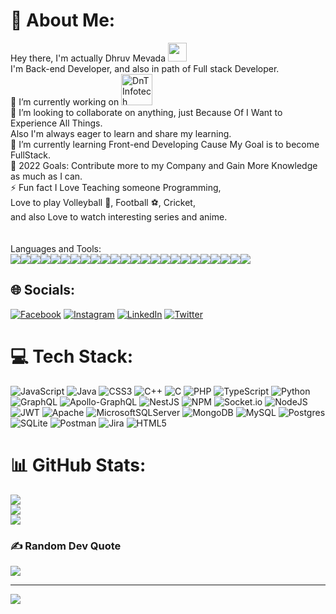 # 💫 About Me:
Hey there, I'm actually Dhruv Mevada <img alit="Hello" width="30px" src="https://raw.githubusercontent.com/sjabiulla/sjabiulla/main/wave.gif" /><br>I'm Back-end Developer, and also in path of Full stack Developer.<br>🔭 I’m currently working on <a href="http://www.dntinfotech.com/"><img alt="DnT Infotech" width="50px" height="50px" src="https://upwork-usw2-prod-assets-static.s3.us-west-2.amazonaws.com/org-logo/1237734394663829504" ></a><br>👯 I’m looking to collaborate on anything, just Because Of I Want to Experience All Things.<br>     Also I'm always eager to learn and share my learning.<br>🌱 I’m currently learning Front-end Developing Cause My Goal is to become FullStack.<br>🥅 2022 Goals: Contribute more to my Company and Gain More Knowledge as much as I can.<br>⚡ Fun fact I Love Teaching someone Programming,<br>      Love to play Volleyball 🏐, Football ⚽, Cricket,<br>      and also Love to watch interesting series and anime.<br><br> <br>Languages and Tools:<br>![](https://img.shields.io/badge/CODE-JAVASCRIPT-green)![](https://img.shields.io/badge/CODE-TYPESCRIPT-green)[](https://img.shields.io/badge/CODE-NESTJS-green)![](https://img.shields.io/badge/CODE-EXPRESSJS-green)![](https://img.shields.io/badge/CODE-COREJAVA-green)![](https://img.shields.io/badge/CODE-PYTHON-green)![](https://img.shields.io/badge/CODE-ANDROID-green)![](https://img.shields.io/badge/CODE-HTML-green)![](https://img.shields.io/badge/CODE-CSS-green)![](https://img.shields.io/badge/TOOL-GRAPHQL-blue)![](https://img.shields.io/badge/TOOL-RESTAPI-blue)![](https://img.shields.io/badge/TOOL-GITHUB-blue)![](https://img.shields.io/badge/DATABASE-MYSQL-orange)![](https://img.shields.io/badge/DATABASE-MSSQL-orange)![](https://img.shields.io/badge/DATABASE-MONGODB-orange)![](https://img.shields.io/badge/DATABASE-POSTGRESQL-orange)![](https://img.shields.io/badge/ORM-TYPEORM-9CF)![](https://img.shields.io/badge/ORM-MONGOOSE-9CF)![](https://img.shields.io/badge/ORM-PRISMA-9CF)![](https://img.shields.io/badge/OS-WINDOWS-blueviolet)![](https://img.shields.io/badge/OS-UBUNTU-blueviolet)![](https://img.shields.io/badge/OS-LINUX-blueviolet)![](https://img.shields.io/badge/EDITOR-VISUALCODE-lightgrey)![](https://img.shields.io/badge/EDITOR-ANDROIDSTUDIO-lightgrey)![](https://img.shields.io/badge/EDITOR-SUBLIMETEXT-lightgrey)<br> 


## 🌐 Socials:
[![Facebook](https://img.shields.io/badge/Facebook-%231877F2.svg?logo=Facebook&logoColor=white)](https://facebook.com/dhruv.mevada.7) [![Instagram](https://img.shields.io/badge/Instagram-%23E4405F.svg?logo=Instagram&logoColor=white)](https://instagram.com/am_i_dhruv) [![LinkedIn](https://img.shields.io/badge/LinkedIn-%230077B5.svg?logo=linkedin&logoColor=white)](https://linkedin.com/in/dhruv-rajeshbhai-mevada-059255168) [![Twitter](https://img.shields.io/badge/Twitter-%231DA1F2.svg?logo=Twitter&logoColor=white)](https://twitter.com/DhruvMevada08) 

# 💻 Tech Stack:
![JavaScript](https://img.shields.io/badge/javascript-%23323330.svg?style=plastic&logo=javascript&logoColor=%23F7DF1E) ![Java](https://img.shields.io/badge/java-%23ED8B00.svg?style=plastic&logo=java&logoColor=white) ![CSS3](https://img.shields.io/badge/css3-%231572B6.svg?style=plastic&logo=css3&logoColor=white) ![C++](https://img.shields.io/badge/c++-%2300599C.svg?style=plastic&logo=c%2B%2B&logoColor=white) ![C](https://img.shields.io/badge/c-%2300599C.svg?style=plastic&logo=c&logoColor=white) ![PHP](https://img.shields.io/badge/php-%23777BB4.svg?style=plastic&logo=php&logoColor=white) ![TypeScript](https://img.shields.io/badge/typescript-%23007ACC.svg?style=plastic&logo=typescript&logoColor=white) ![Python](https://img.shields.io/badge/python-3670A0?style=plastic&logo=python&logoColor=ffdd54) ![GraphQL](https://img.shields.io/badge/-GraphQL-E10098?style=plastic&logo=graphql&logoColor=white) ![Apollo-GraphQL](https://img.shields.io/badge/-ApolloGraphQL-311C87?style=plastic&logo=apollo-graphql) ![NestJS](https://img.shields.io/badge/nestjs-%23E0234E.svg?style=plastic&logo=nestjs&logoColor=white) ![NPM](https://img.shields.io/badge/NPM-%23000000.svg?style=plastic&logo=npm&logoColor=white) ![Socket.io](https://img.shields.io/badge/Socket.io-black?style=plastic&logo=socket.io&badgeColor=010101) ![NodeJS](https://img.shields.io/badge/node.js-6DA55F?style=plastic&logo=node.js&logoColor=white) ![JWT](https://img.shields.io/badge/JWT-black?style=plastic&logo=JSON%20web%20tokens) ![Apache](https://img.shields.io/badge/apache-%23D42029.svg?style=plastic&logo=apache&logoColor=white) ![MicrosoftSQLServer](https://img.shields.io/badge/Microsoft%20SQL%20Sever-CC2927?style=plastic&logo=microsoft%20sql%20server&logoColor=white) ![MongoDB](https://img.shields.io/badge/MongoDB-%234ea94b.svg?style=plastic&logo=mongodb&logoColor=white) ![MySQL](https://img.shields.io/badge/mysql-%2300f.svg?style=plastic&logo=mysql&logoColor=white) ![Postgres](https://img.shields.io/badge/postgres-%23316192.svg?style=plastic&logo=postgresql&logoColor=white) ![SQLite](https://img.shields.io/badge/sqlite-%2307405e.svg?style=plastic&logo=sqlite&logoColor=white) ![Postman](https://img.shields.io/badge/Postman-FF6C37?style=plastic&logo=postman&logoColor=white) ![Jira](https://img.shields.io/badge/jira-%230A0FFF.svg?style=plastic&logo=jira&logoColor=white) ![HTML5](https://img.shields.io/badge/html5-%23E34F26.svg?style=plastic&logo=html5&logoColor=white)
# 📊 GitHub Stats:
![](https://github-readme-stats.vercel.app/api?username=mevadadhruv&theme=dark&hide_border=false&include_all_commits=true&count_private=false)<br/>
![](https://github-readme-streak-stats.herokuapp.com/?user=mevadadhruv&theme=dark&hide_border=false)<br/>
![](https://github-readme-stats.vercel.app/api/top-langs/?username=mevadadhruv&theme=dark&hide_border=false&include_all_commits=true&count_private=false&layout=compact)

### ✍️ Random Dev Quote
![](https://quotes-github-readme.vercel.app/api?type=horizontal&theme=tokyonight)

---
[![](https://visitcount.itsvg.in/api?id=mevadadhruv&icon=0&color=0)](https://visitcount.itsvg.in)

<!-- Proudly created with GPRM ( https://gprm.itsvg.in ) -->
